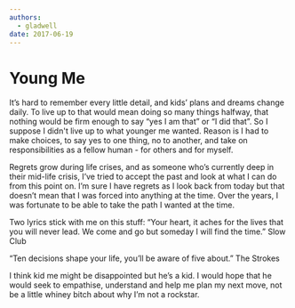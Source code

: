 ```yaml
---
authors:
  - gladwell
date: 2017-06-19
---
```


# Young Me

It’s hard to remember every little detail, and kids’ plans and dreams change daily. To live up to that would mean doing so many things halfway, that nothing would be firm enough to say “yes I am that” or “I did that”. So I suppose I didn't live up to what younger me wanted. Reason is I had to make choices, to say yes to one thing, no to another, and take on responsibilities as a fellow human - for others and for myself.

Regrets grow during life crises, and as someone who’s currently deep in their mid-life crisis, I’ve tried to accept the past and look at what I can do from this point on. I’m sure I have regrets as I look back from today but that doesn’t mean that I was forced into anything at the time. Over the years, I was fortunate to be able to take the path I wanted at the time.

Two lyrics stick with me on this stuff:
“Your heart, it aches for the lives that you will never lead. We come and go but someday I will find the time.” Slow Club

“Ten decisions shape your life, you’ll be aware of five about.” The Strokes

I think kid me might be disappointed but he’s a kid. I would hope that he would seek to empathise, understand and help me plan my next move, not be a little whiney bitch about why I’m not a rockstar.